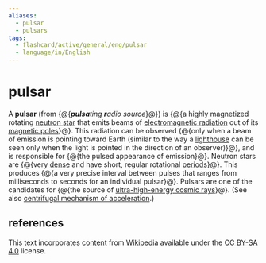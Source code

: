```yaml
---
aliases:
  - pulsar
  - pulsars
tags:
  - flashcard/active/general/eng/pulsar
  - language/in/English
---
```


# pulsar

A __pulsar__ (from {@{_<b>pulsa</b>ting <b>r</b>adio source_}@}) is {@{a highly magnetized rotating [neutron star](neutron%20star.md) that emits beams of [electromagnetic radiation](electromagnetic%20radiation.md) out of its [magnetic poles](poles%20of%20astronomical%20bodies.md#magnetic%20poles)}@}. This radiation can be observed {@{only when a beam of emission is pointing toward Earth (similar to the way a [lighthouse](lighthouse.md) can be seen only when the light is pointed in the direction of an observer)}@}, and is responsible for {@{the pulsed appearance of emission}@}. Neutron stars are {@{very [dense](density.md) and have short, regular rotational [periods](frequency.md)}@}. This produces {@{a very precise interval between pulses that ranges from milliseconds to seconds for an individual pulsar}@}. Pulsars are one of the candidates for {@{the source of [ultra-high-energy cosmic rays](ultra-high-energy%20cosmic%20ray.md)}@}. (See also [centrifugal mechanism of acceleration](centrifugal%20acceleration%20(astrophysics).md).) <!--SR:!2028-08-21,1149,350!2026-02-24,387,290!2027-04-03,651,290!2026-07-10,518,310!2028-08-22,1149,350!2028-02-14,998,350!2027-01-21,686,330-->

## references

This text incorporates [content](https://en.wikipedia.org/wiki/pulsar) from [Wikipedia](Wikipedia.md) available under the [CC BY-SA 4.0](https://creativecommons.org/licenses/by-sa/4.0/) license.
